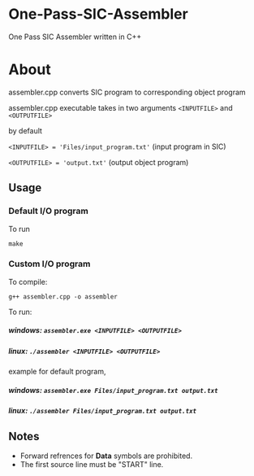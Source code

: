 # One-Pass-SIC-Assembler
One Pass SIC Assembler written in C++

# About
assembler.cpp converts SIC program to corresponding object program

assembler.cpp executable takes in two arguments ```<INPUTFILE>``` and ```<OUTPUTFILE>```

by default 
            
```<INPUTFILE> = 'Files/input_program.txt'``` (input program in SIC)

```<OUTPUTFILE> = 'output.txt'``` (output object program)

## Usage
### Default I/O program
To run
```
make 
```

### Custom I/O program
To compile:
```
g++ assembler.cpp -o assembler 
```

To run: 
##### windows:   ```assembler.exe <INPUTFILE> <OUTPUTFILE>```
##### linux:     ```./assembler <INPUTFILE> <OUTPUTFILE>```

example for default program,
##### windows: ```assembler.exe Files/input_program.txt output.txt```
##### linux: ```./assembler Files/input_program.txt output.txt```

## Notes
 - Forward refrences for <strong>Data</strong> symbols are prohibited.  
 - The first source line must be "START" line.